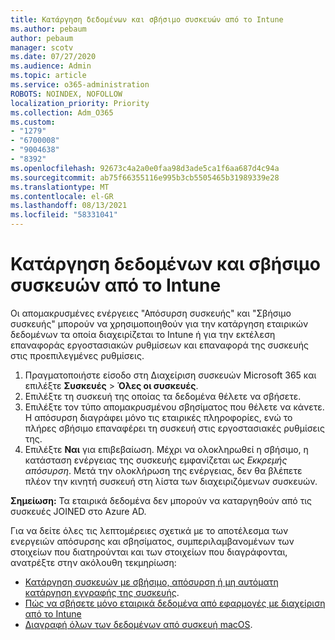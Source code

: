 ```yaml
---
title: Κατάργηση δεδομένων και σβήσιμο συσκευών από το Intune
ms.author: pebaum
author: pebaum
manager: scotv
ms.date: 07/27/2020
ms.audience: Admin
ms.topic: article
ms.service: o365-administration
ROBOTS: NOINDEX, NOFOLLOW
localization_priority: Priority
ms.collection: Adm_O365
ms.custom:
- "1279"
- "6700008"
- "9004638"
- "8392"
ms.openlocfilehash: 92673c4a2a0e0faa98d3ade5ca1f6aa687d4c94a
ms.sourcegitcommit: ab75f66355116e995b3cb5505465b31989339e28
ms.translationtype: MT
ms.contentlocale: el-GR
ms.lasthandoff: 08/13/2021
ms.locfileid: "58331041"
---
```

# <a name="removing-data-and-wiping-devices-from-intune"></a>Κατάργηση δεδομένων και σβήσιμο συσκευών από το Intune

Οι απομακρυσμένες ενέργειες "Απόσυρση συσκευής" και "Σβήσιμο συσκευής" μπορούν να χρησιμοποιηθούν για την κατάργηση εταιρικών δεδομένων τα οποία διαχειρίζεται το Intune ή για την εκτέλεση επαναφοράς εργοστασιακών ρυθμίσεων και επαναφορά της συσκευής στις προεπιλεγμένες ρυθμίσεις.

1. Πραγματοποιήστε είσοδο στη Διαχείριση συσκευών Microsoft 365 και επιλέξτε **Συσκευές** > **Όλες οι συσκευές**.
2. Επιλέξτε τη συσκευή της οποίας τα δεδομένα θέλετε να σβήσετε.
3. Επιλέξτε τον τύπο απομακρυσμένου σβησίματος που θέλετε να κάνετε. Η απόσυρση διαγράφει μόνο τις εταιρικές πληροφορίες, ενώ το πλήρες σβήσιμο επαναφέρει τη συσκευή στις εργοστασιακές ρυθμίσεις της.
4. Επιλέξτε **Ναι** για επιβεβαίωση. Μέχρι να ολοκληρωθεί η σβήσιμο, η κατάσταση ενέργειας της συσκευής εμφανίζεται ως *Εκκρεμής απόσυρση*.
    Μετά την ολοκλήρωση της ενέργειας, δεν θα βλέπετε πλέον την κινητή συσκευή στη λίστα των διαχειριζόμενων συσκευών.

**Σημείωση:** Τα εταιρικά δεδομένα δεν μπορούν να καταργηθούν από τις συσκευές JOINED στο Azure AD. 

Για να δείτε όλες τις λεπτομέρειες σχετικά με το αποτέλεσμα των ενεργειών απόσυρσης και σβησίματος, συμπεριλαμβανομένων των στοιχείων που διατηρούνται και των στοιχείων που διαγράφονται, ανατρέξτε στην ακόλουθη τεκμηρίωση:

- [Κατάργηση συσκευών με σβήσιμο, απόσυρση ή μη αυτόματη κατάργηση εγγραφής της συσκευής](https://docs.microsoft.com/mem/intune/remote-actions/devices-wipe).
- [Πώς να σβήσετε μόνο εταιρικά δεδομένα από εφαρμογές με διαχείριση από το Intune](https://docs.microsoft.com/mem/intune/apps/apps-selective-wipe)
- [Διαγραφή όλων των δεδομένων από συσκευή macOS](https://docs.microsoft.com/mem/intune/remote-actions/device-erase).